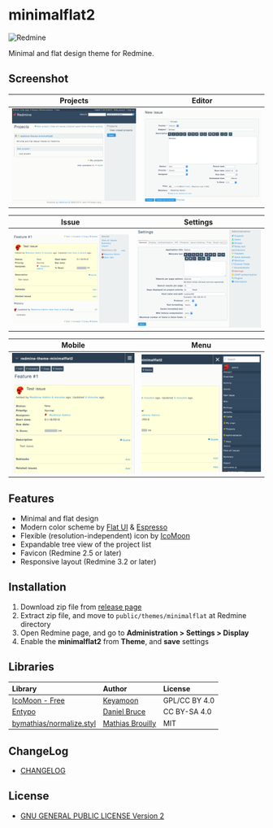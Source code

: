 # minimalflat2

![Redmine](https://img.shields.io/badge/Redmine-3.4-brightgreen.svg)

Minimal and flat design theme for Redmine.

## Screenshot

|Projects|Editor|
|:-:|:-:|
|[![Projects](res/ss-01.png)](res/ss-01.png)|[![Editor](res/ss-02.png)](res/ss-02.png)|

|Issue|Settings|
|:-:|:-:|
|[![Issue](res/ss-03.png)](res/ss-03.png)|[![Settings](res/ss-04.png)](res/ss-04.png)|

|Mobile|Menu|
|:-:|:-:|
|[![For mobile](res/ss-05.png)](res/ss-05.png)|[![Menu](res/ss-06.png)](res/ss-06.png)|

## Features

* Minimal and flat design
* Modern color scheme by [Flat UI](http://designmodo.github.io/Flat-UI/) & [Espresso](https://github.com/mbadolato/iTerm2-Color-Schemes)
* Flexible (resolution-independent) icon by [IcoMoon](https://icomoon.io/)
* Expandable tree view of the project list
* Favicon (Redmine 2.5 or later)
* Responsive layout (Redmine 3.2 or later)

## Installation

1. Download zip file from [release page](https://github.com/akabekobeko/redmine-theme-minimalflat2/releases)
2. Extract zip file, and move to `public/themes/minimalflat` at Redmine directory
3. Open Redmine page, and go to **Administration > Settings > Display**
4. Enable the **minimalflat2** from **Theme**, and **save** settings

## Libraries

|Library|Author|License|
|:--|:--|:--|
|[IcoMoon - Free](https://icomoon.io/#icons)|[Keyamoon](http://keyamoon.com/)|GPL/CC BY 4.0|
|[Entypo](http://www.entypo.com/)|[Daniel Bruce](http://danielbruce.se/)|CC BY-SA 4.0|
|[bymathias/normalize.styl](https://github.com/bymathias/normalize.styl)|[Mathias Brouilly](http://mathias.brouilly.fr/)|MIT|

## ChangeLog

* [CHANGELOG](CHANGELOG.md)

## License

* [GNU GENERAL PUBLIC LICENSE Version 2](LICENSE.txt)
